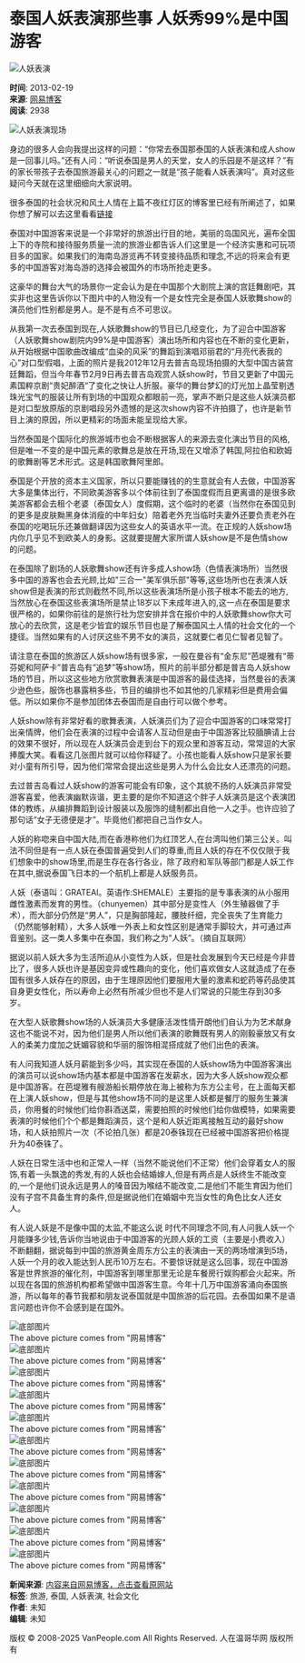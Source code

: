 # 泰国人妖表演那些事 人妖秀99%是中国游客

![人妖表演](https://thumb.vancdn.com/van/info/2013/02/0_201302200020281IjiJ_w750_da1a.jpg)

**时间**: 2013-02-19  
**来源**: [网易博客](http://www.bcbay.com/headline/newsViewer.php?nid=83872&id=132726&dcid=31&language=gb2312)  
**阅读**: 2938  

![人妖表演现场](https://www.vanpeople.com/gp/202405/01/0112261883213900KzGdhz4vmq.jpg)

身边的很多人会向我提出这样的问题：“你常去泰国那泰国的人妖表演和成人show是一回事儿吗。”还有人问：“听说泰国是男人的天堂，女人的乐园是不是这样？”有的家长带孩子去泰国旅游最关心的问题之一就是“孩子能看人妖表演吗”。真对这些疑问今天就在这里细细向大家说明。

很多泰国的社会状况和风土人情在上篇不夜红灯区的博客里已经有所阐述了，如果你想了解可以去这里看看[链接](http://seyouzoutianya.blog.163.com/blog/static/16458977320130105455981/)

泰国对中国游客来说是一个非常好的旅游出行目的地，美丽的岛国风光，遍布全国上下的寺院和接待服务质量一流的旅游业都告诉人们这里是一个经济实惠和可玩项目多的国家。如果我们的海南岛游览再不转变接待品质和理念,不远的将来会有更多的中国游客对海岛游的选择会被国外的市场所抢走更多。

这豪华的舞台大气的场景你一定会认为是在中国那个大剧院上演的宫廷舞剧吧，其实非也这里告诉你以下图片中的人物没有一个是女性完全是泰国人妖歌舞show的演员他们性别都是男人。是不是有点不可思议。

从我第一次去泰国到现在,人妖歌舞show的节目已几经变化，为了迎合中国游客（人妖歌舞show剧院内99%是中国游客）演出场所和内容也在不断的变化更新，从开始根据中国歌曲改编成“血染的风采”的舞蹈到演唱邓丽君的“月亮代表我的心”对口型假唱，上面的照片是我2012年12月去普吉岛现场拍摄的大型中国古装宫廷舞蹈，但当今年春节2月9日再去普吉岛观赏人妖show时，节目又更新了中国元素国粹京剧“贵妃醉酒“了变化之快让人折服。豪华的舞台梦幻的灯光加上晶莹剔透珠光宝气的服装让所有到场的中国观众都眼前一亮，掌声不断只是这些人妖演员都是对口型放原版的京剧唱段另外遗憾的是这次show内容不许拍摄了，也许是新节目上演的原因，所以更精彩的场面未能呈现给大家。

当然泰国是个国际化的旅游城市也会不断根据客人的来源去变化演出节目的风格,但是唯一不变的是中国元素的歌舞总是放在开场,现在又增添了韩国,阿拉伯和欧姆的歌舞剧等艺术形式。这是韩国歌舞阿里郎。

泰国是个开放的资本主义国家，所以只要能赚钱的的生意就会有人去做，中国游客大多是集体出行，不同欧美游客多以个体前往到了泰国度假而且更离谱的是很多欧美游客都会去租个老婆（泰国女人）度假期，这个临时的老婆（当然你在泰国见到的更多是皮肤黝黑身体消瘦的中年妇女）陪着老外充当临时夫妻外还要负责老外在泰国的吃喝玩乐还兼做翻译因为这些女人的英语水平一流。在正规的人妖show场内你几乎见不到欧美人的身影。这就要提醒大家所谓人妖show是不是色情show的问题。

在泰国除了剧场的人妖歌舞show还有许多成人show场（色情表演场所）当然很多中国的游客也会去光顾,比如"三合一"美军俱乐部"等等,这些场所也在表演人妖show但是表演的形式则截然不同,所以这些表演场所是小孩子根本不能去的地方,当然放心在泰国这些表演场所是禁止18岁以下未成年进入的,这一点在泰国是要求很严格的，如果你前往的是旅行社为您安排并含在报价中的人妖歌舞show你大可放心的去欣赏，这是老少皆宜的娱乐节目也是了解泰国风土人情的社会文化的一个捷径。当然如果有的人讨厌这些不男不女的演员，这就要仁者见仁智者见智了。

请注意在泰国的旅游区人妖show场有很多家，一般在曼谷有“金东尼”芭堤雅有“蒂芬妮和阿萨卡”普吉岛有“追梦”等show场，照片的前半部分都是普吉岛人妖show场的节目，所以这这些地方欣赏歌舞表演是中国游客的最佳选择，当然曼谷的表演少逊色些，服饰也暴露稍多些，节目的编排也不如其他的几家精彩但是费用会偏低。所以如果你不是参加团体去泰国而是自由行可以做个参考。

人妖show除有非常好看的歌舞表演，人妖演员们为了迎合中国游客的口味常常打出亲情牌，他们会在表演的过程中会请客人互动但是由于中国游客比较腼腆请上台的效果不很好，所以现在人妖演员会走到台下的观众里和游客互动，常常逗的大家捧腹大笑。看看这几张图片就可以给你释疑了。小孩也能看人妖show只是家长要对小童有所引导，因为他们常常会提出这些是男人为什么会比女人还漂亮的问题。

去过普吉岛看过人妖show的游客可能会有印象，这个其貌不扬的人妖演员非常受游客喜爱，他表演幽默诙谐，更主要的是你不知道这个胖子人妖演员是这个表演团体的教练，从编排舞蹈到设计服装以及服饰的缝制都出自他一人之手。也许应验了那句话“女子无德便是才”。毕竟他们都把自己当作女人。

人妖的称唿来自中国大陆,而在香港称他们为红顶艺人,在台湾叫他们第三公关。叫法不同但是有一点人妖在泰国普遍受到人们的尊重,而且人妖的存在不仅仅限于我们想象中的show场里,而是生存在各行各业，除了政府和军队等部门都是人妖工作在其中,据说泰国飞日本的一个航机上都是人妖服务员。

人妖（泰语叫：GRATEAI。英语作:SHEMALE）主要指的是专事表演的从小服用雌性激素而发育的男性。（chunyemen）其中部分是变性人（外生殖器做了手术），而大部分仍然是“男人”，只是胸部隆起，腰肢纤细，完全丧失了生育能力（仍然能够射精），大多人妖唯一外表上和女性区别是通常手脚较大，并可通过声音鉴别。这一类人多集中在泰国，我们称之为“人妖”。（摘自互联网）

据说以前人妖大多为生活所迫从小变性为人妖，但是社会发展到今天已经是今非昔比了，很多人妖也许是基因变异或性趣向的变化，他们喜欢做女人这就造成了在泰国有很多人妖存在的原因，由于生理原因他们要服用大量的激素和蛇药等药品使其自身更女性化，所以寿命上必然有所减少但也不是人们常说的只能生存到30多岁。

在大型人妖歌舞show场的人妖演员大多健康活泼性情开朗他们自认为为艺术献身这也不能说不对，因为他们是男人所以他们表演的歌舞既有男人的刚毅豪放又有女人的柔美力度加之妩媚容貌和华丽的服饰相混搭成就了他们出色的表演。

有人问我知道人妖月薪能到多少吗，其实现在泰国的人妖show场为中国游客演出的演员可以说show场内基本都是中国游客在发薪水，因为大多人妖show观众都是中国游客。在芭堤雅有艘游船长期停放在海上被称为东方公主号，在上面每天都在上演人妖show，但是与其他show场不同的是这里人妖都是餐厅的服务生兼演员，你用餐的时候他们给你斟酒送菜，需要拍照的时候他们给你做模特，如果需要表演的时候他们个个都是舞蹈演员，这个是和人妖近距离接触互动的最好show场，和人妖拍照片一次（不论拍几张）都是20泰铢现在已经被中国游客把价格提升为40泰铢了。

人妖在日常生活中也和正常人一样（当然不能说他们不正常）他们会穿着女人的服饰,有着一头飘逸的秀发,有的人妖也会结婚嫁人,但是有两点是人妖终生不能改变的,一个是他们说永远是男人的嗓音因为喉结不能改变,二是他们不能生育因为他们没有子宫不具备生育的条件,但是据说他们在婚姻中充当女性的角色比女人还女人。

有人说人妖是不是像中国的太监,不能这么说 时代不同理念不同,有人问我人妖一个月能赚多少钱,告诉你当地说由于中国游客的光顾人妖的工资（主要是小费收入）不断翻翻，据说每到中国的旅游黄金周东方公主的表演由一天的两场增演到5场，人妖一个月的收入能达到人民币10万左右。不要惊讶就是这么回事，现在中国游客是世界旅游的催化剂，中国游客到哪里那里无论是车餐房行娱购都会火起来。所以现在各国的旅游机构都希望做中国游客生意。今年十几万中国游客涌向泰国旅游，所以每年的春节我都和朋友说泰国就是中国旅游的后花园。去泰国如果不是语言问题也许你不会感到是在国外。

![底部图片](https://static.vancdn.com/van/public/img/nopic/nopic-small.png)  
The above picture comes from "网易博客"  
![底部图片](https://static.vancdn.com/van/public/img/nopic/nopic-small.png)  
The above picture comes from "网易博客"  
![底部图片](https://static.vancdn.com/van/public/img/nopic/nopic-small.png)  
The above picture comes from "网易博客"  
![底部图片](https://static.vancdn.com/van/public/img/nopic/nopic-small.png)  
The above picture comes from "网易博客"  
![底部图片](https://static.vancdn.com/van/public/img/nopic/nopic-small.png)  
The above picture comes from "网易博客"  
![底部图片](https://static.vancdn.com/van/public/img/nopic/nopic-small.png)  
The above picture comes from "网易博客"  
![底部图片](https://static.vancdn.com/van/public/img/nopic/nopic-small.png)  
The above picture comes from "网易博客"  
![底部图片](https://static.vancdn.com/van/public/img/nopic/nopic-small.png)  
The above picture comes from "网易博客"  
![底部图片](https://static.vancdn.com/van/public/img/nopic/nopic-small.png)  
The above picture comes from "网易博客"  
![底部图片](https://static.vancdn.com/van/public/img/nopic/nopic-small.png)  
The above picture comes from "网易博客"  
![底部图片](https://static.vancdn.com/van/public/img/nopic/nopic-small.png)  
The above picture comes from "网易博客"  

**新闻来源**: [内容来自网易博客，点击查看原网站](http://www.bcbay.com/headline/newsViewer.php?nid=83872&id=132726&dcid=31&language=gb2312)  
**标签**: 旅游, 泰国, 人妖表演, 社会文化  
**作者**: 未知  
**编辑**: 未知  

版权 © 2008-2025 VanPeople.com All Rights Reserved. 人在温哥华网 版权所有